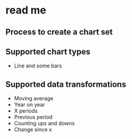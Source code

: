 # read me

## Process to create a chart set

## Supported chart types
* Line and some bars
## Supported data transformations
* Moving average
* Year on year
* X periods
* Previous period
* Counting ups and downs
* Change since x
